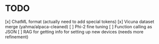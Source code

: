 # TODO
[x] ChatML format (actually need to add special tokens)
[x] Vicuna dataset merge (yahma/alpaca-cleaned)
[ ] Phi-2 fine tuning
[ ] Function calling as JSON
[ ] RAG for getting info for setting up new devices (needs more refinement)
